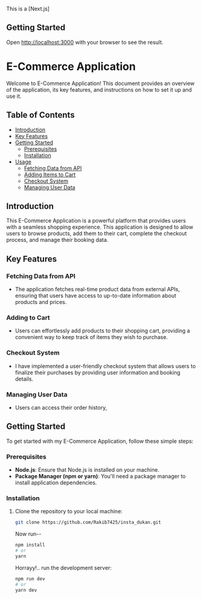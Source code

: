 This is a [Next.js]

## Getting Started

Open [http://localhost:3000](http://localhost:3000) with your browser to see the result.

# E-Commerce Application

Welcome to E-Commerce Application! This document provides an overview of the application, its key features, and instructions on how to set it up and use it.

## Table of Contents

-   [Introduction](#introduction)
-   [Key Features](#key-features)
-   [Getting Started](#getting-started)
    -   [Prerequisites](#prerequisites)
    -   [Installation](#installation)
-   [Usage](#usage)
    -   [Fetching Data from API](#fetching-data-from-api)
    -   [Adding Items to Cart](#adding-items-to-cart)
    -   [Checkout System](#checkout-system)
    -   [Managing User Data](#managing-user-data)

## Introduction

<!-- -   [Contributing](#contributing) -->

This E-Commerce Application is a powerful platform that provides users with a seamless shopping experience. This application is designed to allow users to browse products, add them to their cart, complete the checkout process, and manage their booking data.

## Key Features

### Fetching Data from API

-   The application fetches real-time product data from external APIs, ensuring that users have access to up-to-date information about products and prices.

### Adding to Cart

-   Users can effortlessly add products to their shopping cart, providing a convenient way to keep track of items they wish to purchase.

### Checkout System

-   I have implemented a user-friendly checkout system that allows users to finalize their purchases by providing user information and booking details.

### Managing User Data

-   Users can access their order history,

## Getting Started

To get started with my E-Commerce Application, follow these simple steps:

### Prerequisites

-   **Node.js**: Ensure that Node.js is installed on your machine.
-   **Package Manager (npm or yarn)**: You'll need a package manager to install application dependencies.

### Installation

1.  Clone the repository to your local machine:

    ```bash
    git clone https://github.com/Rakib7425/insta_dukan.git
    ```

    Now run--

    ```bash
    npm install
    # or
    yarn
    ```

    Horrayy!.. run the development server:

    ```bash
    npm run dev
    # or
    yarn dev
    ```
